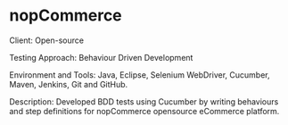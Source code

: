 # nopCommerce

Client: Open-source

Testing Approach: Behaviour Driven Development

Environment and Tools: Java, Eclipse, Selenium WebDriver, Cucumber, Maven, Jenkins, Git and GitHub.

Description: Developed BDD tests using Cucumber by writing behaviours and step definitions for nopCommerce opensource eCommerce platform.
